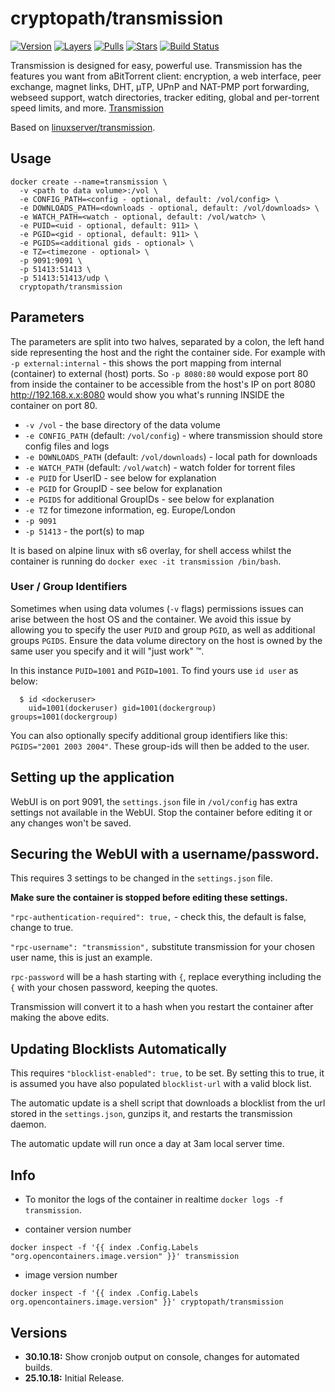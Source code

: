 # cryptopath/transmission

[![Version][img-version]][badge] [![Layers][img-layers]][badge] [![Pulls][img-pulls]][hub] [![Stars][img-stars]][hub] [![Build Status][img-buildstatus]][buildstatus]

Transmission is designed for easy, powerful use. Transmission has the features you want from aBitTorrent client: encryption, a web interface, peer exchange, magnet links, DHT, µTP, UPnP and NAT-PMP port forwarding, webseed support, watch directories, tracker editing, global and per-torrent speed limits, and more. [Transmission](http://www.transmissionbt.com/about/)

Based on [linuxserver/transmission](https://hub.docker.com/r/linuxserver/transmission/).

## Usage

```
docker create --name=transmission \
  -v <path to data volume>:/vol \
  -e CONFIG_PATH=<config - optional, default: /vol/config> \
  -e DOWNLOADS_PATH=<downloads - optional, default: /vol/downloads> \
  -e WATCH_PATH=<watch - optional, default: /vol/watch> \
  -e PUID=<uid - optional, default: 911> \
  -e PGID=<gid - optional, default: 911> \
  -e PGIDS=<additional gids - optional> \
  -e TZ=<timezone - optional> \
  -p 9091:9091 \
  -p 51413:51413 \
  -p 51413:51413/udp \
  cryptopath/transmission
```

## Parameters

The parameters are split into two halves, separated by a colon, the left hand side representing the host and the right the container side.
For example with `-p external:internal` - this shows the port mapping from internal (container) to external (host) ports.
So `-p 8080:80` would expose port 80 from inside the container to be accessible from the host's IP on port 8080
http://192.168.x.x:8080 would show you what's running INSIDE the container on port 80.


* `-v /vol` - the base directory of the data volume
* `-e CONFIG_PATH` (default: `/vol/config`) - where transmission should store config files and logs
* `-e DOWNLOADS_PATH` (default: `/vol/downloads`) - local path for downloads
* `-e WATCH_PATH` (default: `/vol/watch`) - watch folder for torrent files
* `-e PUID` for UserID - see below for explanation
* `-e PGID` for GroupID - see below for explanation
* `-e PGIDS` for additional GroupIDs - see below for explanation
* `-e TZ` for timezone information, eg. Europe/London
* `-p 9091`
* `-p 51413` - the port(s) to map

It is based on alpine linux with s6 overlay, for shell access whilst the container is running do `docker exec -it transmission /bin/bash`.

### User / Group Identifiers

Sometimes when using data volumes (`-v` flags) permissions issues can arise between the host OS and the container. We avoid this issue by allowing you to specify the user `PUID` and group `PGID`, as well as additional groups `PGIDS`. Ensure the data volume directory on the host is owned by the same user you specify and it will "just work" ™.

In this instance `PUID=1001` and `PGID=1001`. To find yours use `id user` as below:

```
  $ id <dockeruser>
    uid=1001(dockeruser) gid=1001(dockergroup) groups=1001(dockergroup)
```

You can also optionally specify additional group identifiers like this: `PGIDS="2001 2003 2004"`. These group-ids will then be added to the user.

## Setting up the application

WebUI is on port 9091, the `settings.json` file in `/vol/config` has extra settings not available in the WebUI. Stop the container before editing it or any changes won't be saved.

## Securing the WebUI with a username/password.

This requires 3 settings to be changed in the `settings.json` file.

**Make sure the container is stopped before editing these settings.**

`"rpc-authentication-required": true,` - check this, the default is false, change to true.

`"rpc-username": "transmission",` substitute transmission for your chosen user name, this is just an example.

`rpc-password` will be a hash starting with `{`, replace everything including the `{` with your chosen password, keeping the quotes.

Transmission will convert it to a hash when you restart the container after making the above edits.

## Updating Blocklists Automatically

This requires `"blocklist-enabled": true,` to be set. By setting this to true, it is assumed you have also populated `blocklist-url` with a valid block list.

The automatic update is a shell script that downloads a blocklist from the url stored in the `settings.json`, gunzips it, and restarts the transmission daemon.

The automatic update will run once a day at 3am local server time.

## Info

* To monitor the logs of the container in realtime `docker logs -f transmission`.

* container version number

`docker inspect -f '{{ index .Config.Labels "org.opencontainers.image.version" }}' transmission`

* image version number

`docker inspect -f '{{ index .Config.Labels org.opencontainers.image.version" }}' cryptopath/transmission`


## Versions

+ **30.10.18:** Show cronjob output on console, changes for automated builds.
+ **25.10.18:** Initial Release.

[hub]: https://hub.docker.com/r/cryptopath/transmission/
[badge]: https://microbadger.com/images/cryptopath/transmission "Get your own badge on microbadger.com"
[buildstatus]: https://hub.docker.com/r/cryptopath/transmission/builds/
[img-version]: https://images.microbadger.com/badges/version/cryptopath/transmission.svg
[img-layers]: https://images.microbadger.com/badges/image/cryptopath/transmission.svg
[img-pulls]: https://img.shields.io/docker/pulls/cryptopath/transmission.svg
[img-stars]: https://img.shields.io/docker/stars/cryptopath/transmission.svg
[img-buildstatus]: https://img.shields.io/docker/build/cryptopath/transmission.svg
